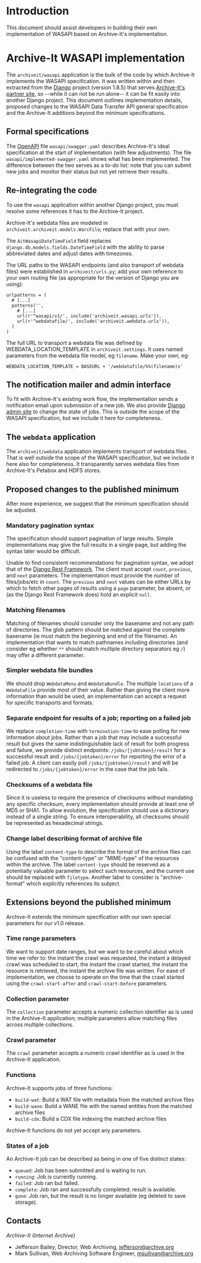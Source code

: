 # Introduction

This document should assist developers in building their own implementation of WASAPI based on Archive-It's implementation.

# Archive-It WASAPI implementation

The `archiveit/wasapi` application is the bulk of the code by which Archive-It implements the WASAPI specification.  It was written within and then extracted from the [Django](https://www.djangoproject.com/) project (version 1.8.5) that serves [Archive-It's partner site](https://partner.archive-it.org/), so --while it can not be run alone-- it can be fit easily into another Django project. This document outlines implementation details, proposed changes to the WASAPI Data Transfer API general specification and the Archive-It additions beyond the minimum specifications.


## Formal specifications

The [OpenAPI](https://www.openapis.org/) file `wasapi/swagger.yaml` describes Archive-It's ideal specification at the start of implementation (with few adjustments).  The file `wasapi/implemented-swagger.yaml` shows what has been implemented.  The difference between the two serves as a to-do list:  note that you can submit new jobs and monitor their status but not yet retrieve their results.


## Re-integrating the code

To use the `wasapi` application within another Django project, you must resolve some references it has to the Archive-It project.

Archive-It's webdata files are modeled in `archiveit.archiveit.models.WarcFile`; replace that with your own.

The `AitWasapiDateTimeField` field replaces `django.db.models.fields.DateTimeField` with the ability to parse abbreviated dates and adjust dates with timezones.

The URL paths to the WASAPI endpoints (and also transport of webdata files) were established in `archiveit/urls.py`; add your own reference to your own routing file (as appropriate for the version of Django you are using):

    urlpatterns = (
      # [...]
      patterns('',
        # [...]
        url(r'^wasapi/v1/', include('archiveit.wasapi.urls')),
        url(r'^webdatafile/', include('archiveit.webdata.urls')),
      )
    )

The full URL to transport a webdata file was defined by WEBDATA_LOCATION_TEMPLATE in `archiveit.settings`.  It uses named parameters from the webdata file model, eg `filename`.  Make your own, eg:

    WEBDATA_LOCATION_TEMPLATE = BASEURL + '/webdatafile/%%(filename)s'


## The notification mailer and admin interface

To fit with Archive-It's existing work flow, the implementation sends a notification email upon submission of a new job.  We also provide [Django admin site](https://docs.djangoproject.com/en/dev/ref/contrib/admin/) to change the state of jobs.  This is outside the scope of the WASAPI specification, but we include it here for completeness.

## The `webdata` application

The `archiveit/webdata` application implements transport of webdata files.  That is well outside the scope of the WASAPI specification, but we include it here also for completeness.  It transparently serves webdata files from Archive-It's Petabox and HDFS stores.


## Proposed changes to the published minimum

After more experience, we suggest that the minimum specification should be
adjusted.

### Mandatory pagination syntax

The specification should support pagination of large results.  Simple
implementations may give the full results in a single page, but adding the
syntax later would be difficult.

Unable to find consistent recommendations for pagination syntax, we adopt that
of the [Django Rest Framework](http://www.django-rest-framework.org/).  The
client must accept `count`, `previous`, and `next` parameters.  The
implementation must provide the number of files/jobs/etc in `count`.  The
`previous` and `next` values can be either URLs by which to fetch other pages
of results using a `page` parameter, be absent, or (as the Django Rest
Framework does) hold an explicit `null`.

### Matching filenames

Matching of filenames should consider only the basename and not any path of
directories.  The glob pattern should be matched against the complete basename
(ie must match the beginning and end of the filename).  An implementation that
wants to match pathnames including directories (and consider eg whether `**`
should match multiple directory separators eg `/`) may offer a different
parameter.

### Simpler webdata file bundles

We should drop `WebdataMenu` and `WebdataBundle`.  The multiple `locations` of
a `WebdataFile` provide most of their value.  Rather than giving the client
more information than would be used, an implementation can accept a request for
specific transports and formats.

### Separate endpoint for results of a job; reporting on a failed job

We replace `completion-time` with `termination-time` to ease polling for new
information about jobs.  Rather than a job that may include a successful result
but gives the same indistinguishable lack of result for both progress and
failure, we provide distinct endpoints:  `/jobs/{jobtoken}/result` for a
successful result and `/jobs/{jobtoken}/error` for reporting the error of a
failed job.  A client can easily poll `/jobs/{jobtoken}/result` and will be
redirected to `/jobs/{jobtoken}/error` in the case that the job fails.

### Checksums of a webdata file

Since it is useless to require the presence of checksums without mandating any
specific checksum, every implementation should provide at least one of MD5 or
SHA1.  To allow evolution, the specification should use a dictionary instead of
a single string.  To ensure interoperability, all checksums should be
represented as hexadecimal strings.

### Change label describing format of archive file

Using the label `content-type` to describe the format of the archive files can
be confused with the "content-type" or "MIME-type" of the resources within the
archive.  The label `content-type` should be reserved as a potentially valuable
parameter to select such resources, and the current use should be replaced with
`filetype`.  Another label to consider is "archive-format" which explicitly
references its subject.


## Extensions beyond the published minimum

Archive-It extends the minimum specification with our own special parameters for our v1.0 release.

### Time range parameters

We want to support date ranges, but we want to be careful about which time we
refer to:  the instant the crawl was requested, the instant a delayed crawl was
scheduled to start, the instant the crawl started, the instant the resource is
retrieved, the instant the archive file was written.  For ease of
implementation, we choose to operate on the time that the crawl started using
the `crawl-start-after` and `crawl-start-before` parameters.

### Collection parameter

The `collection` parameter accepts a numeric collection identifier as is used
in the Archive-It application; multiple parameters allow matching files across
multiple collections.

### Crawl parameter

The `crawl` parameter accepts a numeric crawl identifier as is used in the
Archive-It application.

### Functions

Archive-It supports jobs of three functions:
- `build-wat`:  Build a WAT file with metadata from the matched archive files
- `build-wane`:  Build a WANE file with the named entities from the matched
  archive files
- `build-cdx`:  Build a CDX file indexing the matched archive files

Archive-It functions do not yet accept any parameters.

### States of a job

An Archive-It job can be described as being in one of five distinct states:
- `queued`:  Job has been submitted and is waiting to run.
- `running`:  Job is currently running.
- `failed`:  Job ran but failed.
- `complete`:  Job ran and successfully completed; result is available.
- `gone`:  Job ran, but the result is no longer available (eg deleted to save
  storage).

## Contacts

*Archive-It (Internet Archive)*
* Jefferson Bailey, Director, Web Archiving, jefferson@archive.org
* Mark Sullivan, Web Archiving Software Engineer, msullivan@archive.org
